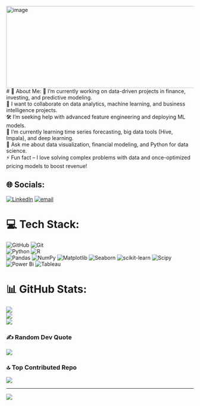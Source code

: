 <img width="1100" height="220" alt="image" src="https://github.com/user-attachments/assets/dddd7768-1bbf-4477-b02a-53319def8a8d" /># 💫 About Me:
🚀 I’m currently working on data-driven projects in finance, investing, and predictive modeling.<br>
🤝 I want to collaborate on data analytics, machine learning, and business intelligence projects.<br>
🛠️ I’m seeking help with advanced feature engineering and deploying ML models.<br>
🌱 I’m currently learning time series forecasting, big data tools (Hive, Impala), and deep learning.<br>
💬 Ask me about data visualization, financial modeling, and Python for data science.<br>
⚡ Fun fact – I love solving complex problems with data and once-optimized pricing models to boost revenue!


## 🌐 Socials:
[![LinkedIn](https://img.shields.io/badge/LinkedIn-%230077B5.svg?logo=linkedin&logoColor=white)](https://www.linkedin.com/in/alexandros-kanakis/) [![email](https://img.shields.io/badge/Email-D14836?logo=gmail&logoColor=white)](mailto:alexandroskanakis@gmail.com) 

# 💻 Tech Stack:
![GitHub](https://img.shields.io/badge/github-%23121011.svg?style=for-the-badge&logo=github&logoColor=white)
![Git](https://img.shields.io/badge/git-%23F05033.svg?style=for-the-badge&logo=git&logoColor=white)<br/>
![Python](https://img.shields.io/badge/python-3670A0?style=for-the-badge&logo=python&logoColor=ffdd54)
![R](https://img.shields.io/badge/r-%23276DC3.svg?style=for-the-badge&logo=r&logoColor=white)<br/>
![Pandas](https://img.shields.io/badge/pandas-%23150458.svg?style=for-the-badge&logo=pandas&logoColor=white)
![NumPy](https://img.shields.io/badge/numpy-%23013243.svg?style=for-the-badge&logo=numpy&logoColor=white)
![Matplotlib](<[img src="https://matplotlib.org/stable/_images/sphx_glr_logos2_003_2_00x.png](https://miro.medium.com/0*CBpRHPRCrWNx3ghp.jpeg)" width="200" />)
![Seaborn](https://img.shields.io/badge/Seaborn-%23ffffff.svg?style=for-the-badge&logo=Seaborn&logoColor=black)
![scikit-learn](https://img.shields.io/badge/scikit--learn-%23F7931E.svg?style=for-the-badge&logo=scikit-learn&logoColor=white)
![Scipy](https://img.shields.io/badge/SciPy-%230C55A5.svg?style=for-the-badge&logo=scipy&logoColor=%white)<br/>
![Power Bi](https://img.shields.io/badge/power_bi-F2C811?style=for-the-badge&logo=powerbi&logoColor=black)
![Tableau](https://img.shields.io/badge/Tableau-%23ffffff.svg?style=for-the-badge&logo=Tableau&logoColor=black)

# 📊 GitHub Stats:
![](https://github-readme-stats.vercel.app/api?username=Akanakis1&theme=dark&hide_border=true&include_all_commits=true&count_private=true)<br/>
![](https://nirzak-streak-stats.vercel.app/?user=Akanakis1&theme=dark&hide_border=true)<br/>
![](https://github-readme-stats.vercel.app/api/top-langs/?username=Akanakis1&theme=dark&hide_border=true&include_all_commits=true&count_private=true&layout=compact)

### ✍️ Random Dev Quote
![](https://quotes-github-readme.vercel.app/api?type=horizontal&theme=radical)

### 🔝 Top Contributed Repo
![](https://github-contributor-stats.vercel.app/api?username=Akanakis1&limit=5&theme=dark&combine_all_yearly_contributions=true)

---
[![](https://visitcount.itsvg.in/api?id=Akanakis1&icon=0&color=0)](https://visitcount.itsvg.in)

<!-- Proudly created with GPRM ( https://gprm.itsvg.in ) -->
